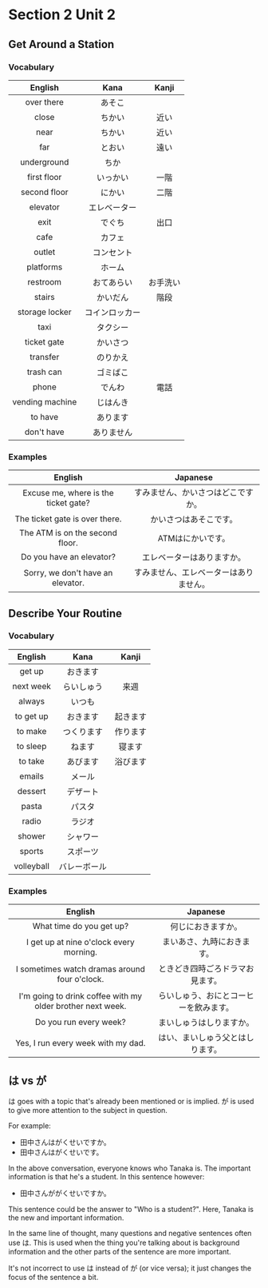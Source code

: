 # Section 2 Unit 2
## Get Around a Station
### Vocabulary
| English | Kana | Kanji |
|:-------:|:----:|:-----:|
| over there | あそこ | |
| close | ちかい | 近い |
| near | ちかい | 近い |
| far | とおい | 遠い |
| underground | ちか | |
| first floor | いっかい | 一階 |
| second floor | にかい | 二階 |
| elevator | エレベーター | |
| exit | でぐち | 出口 |
| cafe | カフェ | |
| outlet | コンセント | |
| platforms | ホーム | |
| restroom | おてあらい | お手洗い |
| stairs | かいだん | 階段 |
| storage locker | コインロッカー | |
| taxi | タクシー | |
| ticket gate | かいさつ | |
| transfer | のりかえ | |
| trash can | ゴミばこ | |
| phone | でんわ | 電話 |
| vending machine | じはんき | |
| to have | あります | |
| don't have | ありません | |

### Examples
| English | Japanese |
|:-------:|:--------:|
| Excuse me, where is the ticket gate? | すみません、かいさつはどこですか。 |
| The ticket gate is over there. | かいさつはあそこです。 |
| The ATM is on the second floor. | ATMはにかいです。 |
| Do you have an elevator? | エレベーターはありますか。 |
| Sorry, we don't have an elevator. | すみません、エレベーターはありません。 |

## Describe Your Routine
### Vocabulary
| English | Kana | Kanji |
|:-------:|:----:|:-----:|
| get up | おきます | |
| next week | らいしゅう | 来週 |
| always | いつも | |
| to get up | おきます | 起きます |
| to make | つくります | 作ります |
| to sleep | ねます | 寝ます |
| to take | あびます | 浴びます |
| emails | メール | |
| dessert | デザート | |
| pasta | パスタ | |
| radio | ラジオ | |
| shower | シャワー | |
| sports | スポーツ | |
| volleyball | バレーボール | |

### Examples
| English | Japanese |
|:-------:|:--------:|
| What time do you get up? | 何じにおきますか。 |
| I get up at nine o'clock every morning. | まいあさ、九時におきます。 |
| I sometimes watch dramas around four o'clock. | ときどき四時ごろドラマお見ます。 |
| I'm going to drink coffee with my older brother next week. | らいしゅう、おにとコーヒーを飲みます。 |
| Do you run every week? | まいしゅうはしりますか。 |
| Yes, I run every week with my dad. | はい、まいしゅう父とはしります。 |

## は vs が
は goes with a topic that's already been mentioned or is implied. が is used to
give more attention to the subject in question.

For example:

* 田中さんはがくせいですか。
* 田中さんはがくせいです。

In the above conversation, everyone knows who Tanaka is. The important
information is that he's a student. In this sentence however:

* 田中さんががくせいですか。

This sentence could be the answer to "Who is a student?". Here, Tanaka is the
new and important information.

In the same line of thought, many questions and negative sentences often use
は. This is used when the thing you're talking about is background information
and the other parts of the sentence are more important.

It's not incorrect to use は instead of が (or vice versa); it just changes the
focus of the sentence a bit.
